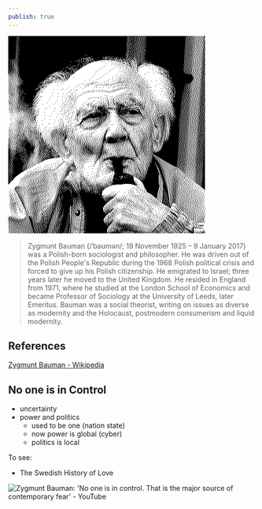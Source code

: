 ```yaml
---
publish: true
---
```


![200](dither_it_Bauman-Profil.jpg)

> Zygmunt Bauman (/ˈbaʊmən/; 19 November 1925 – 9 January 2017) was a Polish-born sociologist and philosopher. He was driven out of the Polish People's Republic during the 1968 Polish political crisis and forced to give up his Polish citizenship. He emigrated to Israel; three years later he moved to the United Kingdom. He resided in England from 1971, where he studied at the London School of Economics and became Professor of Sociology at the University of Leeds, later Emeritus. Bauman was a social theorist, writing on issues as diverse as modernity and the Holocaust, postmodern consumerism and liquid modernity.

## References

[Zygmunt Bauman - Wikipedia](https://en.wikipedia.org/wiki/Zygmunt_Bauman)

## No one is in Control

- uncertainty
- power and politics
  - used to be one (nation state)
  - now power is global (cyber)
  - politics is local

To see:

- The Swedish History of Love

![Zygmunt Bauman: 'No one is in control. That is the major source of contemporary fear' - YouTube](https://www.youtube.com/watch?v=73Nmv-4jvSc)

